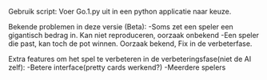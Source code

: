 Gebruik script:
Voer Go.1.py uit in een python applicatie naar keuze.

Bekende problemen in deze versie (Beta):
-Soms zet een speler een gigantisch bedrag in. Kan niet reproduceren, oorzaak onbekend
-Een speler die past, kan toch de pot winnen. Oorzaak bekend, Fix in de verbeterfase.

Extra features om het spel te verbeteren in de verbeteringsfase(niet de AI zelf):
-Betere interface(pretty cards werkend?)
-Meerdere spelers

